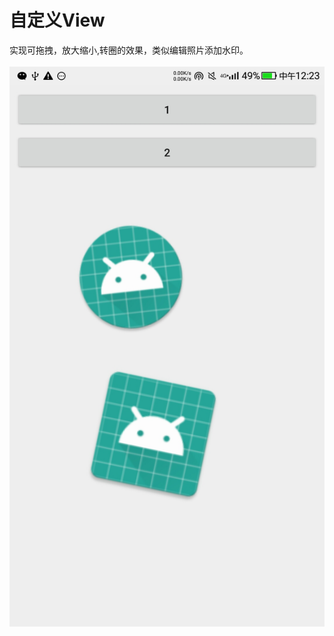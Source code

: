 自定义View
====
实现可拖拽，放大缩小,转圈的效果，类似编辑照片添加水印。<br>
<br>
![](https://github.com/czxclb/MagicEdit/blob/master/screenshot/1.jpg)<br>